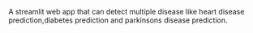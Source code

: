 A streamlit web app that can detect multiple disease like heart disease prediction,diabetes prediction and parkinsons disease prediction.
